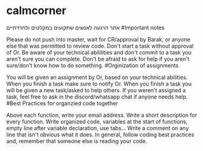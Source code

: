 # calmcorner
אתר הרגעה לאנשים שתקועים במקלטים ולחרדתיים
#Important notes

Please do not push into master, wait for CR/approval by Barak, or anyone else that was permitted to review code.
Don't start a task without approval of Or.
Be aware of your technical abililities and don't commit to a task you aren't sure you can complete.
Don't be afraid to ask for help if you aren't sure/don't know how to do something.
#Orginization of assignments

You will be given an assignment by Or, based on your technical abilities.
When you finish a task make sure to notify Or.
When you finish a task you will be given a new task/asked to help others.
If you weren't assigned a task, feel free to ask in the discord/whatsapp chat if anyone needs help.
#Best Practices for organzied code together

Above each function, write your email address.
Write a short description for every function.
Write organized code, variables at the start of functions, empty line after variable declaration, use tabs...
Write a comment on any line that isn't obvious what it does.
In general, follow coding best practices and, remember that someone else is reading your code.
